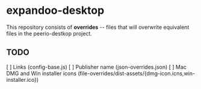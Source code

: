 # expandoo-desktop

This repository consists of **overrides** -- files that will overwrite
equivalent files in the peerio-destkop project.


## TODO

[ ] Links (config-base.js)
[ ] Publisher name (json-overrides.json)
[ ] Mac DMG and Win installer icons (file-overrides/dist-assets/{dmg-icon.icns,win-installer.ico})
